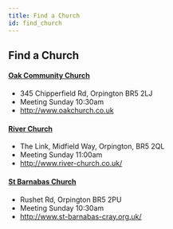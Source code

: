 ```yaml
---
title: Find a Church
id: find_church
---
```


## Find a Church


#### [Oak Community Church](http://www.oakchurch.co.uk)
* 345 Chipperfield Rd, Orpington BR5 2LJ
* Meeting Sunday 10:30am
* <http://www.oakchurch.co.uk>


#### [River Church](http://www.river-church.co.uk/)
* The Link, Midfield Way, Orpington, BR5 2QL
* Meeting Sunday 11:00am
* <http://www.river-church.co.uk/>
        
#### [St Barnabas Church](http://www.st-barnabas-cray.org.uk/)
* Rushet Rd, Orpington BR5 2PU
* Meeting Sunday 10:30am
* <http://www.st-barnabas-cray.org.uk/>
